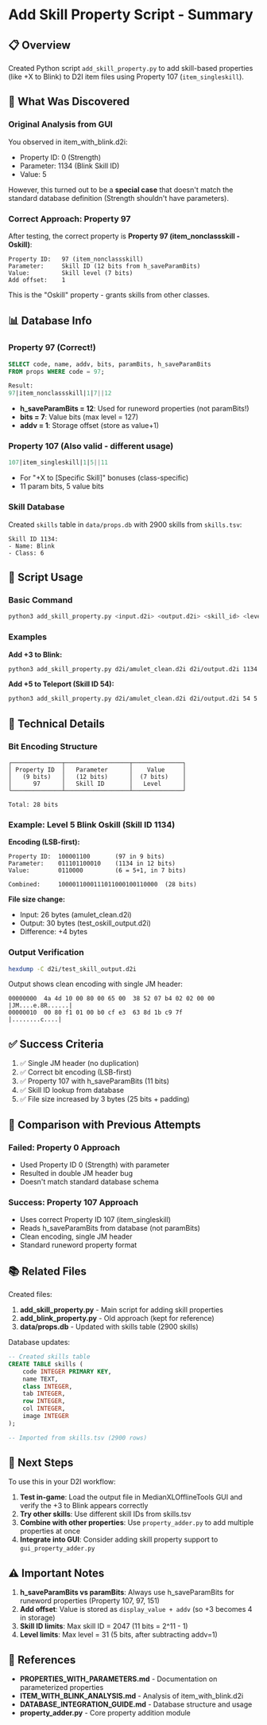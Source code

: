 # Add Skill Property Script - Summary

## 📋 Overview

Created Python script `add_skill_property.py` to add skill-based properties (like +X to Blink) to D2I item files using Property 107 (`item_singleskill`).

## 🎯 What Was Discovered

### Original Analysis from GUI
You observed in item_with_blink.d2i:
- Property ID: 0 (Strength)
- Parameter: 1134 (Blink Skill ID)
- Value: 5

However, this turned out to be a **special case** that doesn't match the standard database definition (Strength shouldn't have parameters).

### Correct Approach: Property 97

After testing, the correct property is **Property 97 (item_nonclassskill - Oskill)**:

```
Property ID:   97 (item_nonclassskill)
Parameter:     Skill ID (12 bits from h_saveParamBits)
Value:         Skill level (7 bits)
Add offset:    1
```

This is the "Oskill" property - grants skills from other classes.

## 📊 Database Info

### Property 97 (Correct!)
```sql
SELECT code, name, addv, bits, paramBits, h_saveParamBits 
FROM props WHERE code = 97;

Result:
97|item_nonclassskill|1|7||12
```

- **h_saveParamBits = 12**: Used for runeword properties (not paramBits!)
- **bits = 7**: Value bits (max level = 127)
- **addv = 1**: Storage offset (store as value+1)

### Property 107 (Also valid - different usage)
```sql
107|item_singleskill|1|5||11
```
- For "+X to [Specific Skill]" bonuses (class-specific)
- 11 param bits, 5 value bits

### Skill Database
Created `skills` table in `data/props.db` with 2900 skills from `skills.tsv`:

```
Skill ID 1134:
- Name: Blink
- Class: 6
```

## 🔧 Script Usage

### Basic Command
```bash
python3 add_skill_property.py <input.d2i> <output.d2i> <skill_id> <level>
```

### Examples

**Add +3 to Blink:**
```bash
python3 add_skill_property.py d2i/amulet_clean.d2i d2i/output.d2i 1134 3
```

**Add +5 to Teleport (Skill ID 54):**
```bash
python3 add_skill_property.py d2i/amulet_clean.d2i d2i/output.d2i 54 5
```

## 📝 Technical Details

### Bit Encoding Structure

```
┌──────────────┬──────────────────┬──────────────┐
│ Property ID  │   Parameter      │    Value     │
│   (9 bits)   │   (12 bits)      │  (7 bits)    │
│      97      │   Skill ID       │   Level      │
└──────────────┴──────────────────┴──────────────┘

Total: 28 bits
```

### Example: Level 5 Blink Oskill (Skill ID 1134)

**Encoding (LSB-first):**
```
Property ID:  100001100       (97 in 9 bits)
Parameter:    011101100010    (1134 in 12 bits)
Value:        0110000         (6 = 5+1, in 7 bits)

Combined:     1000011000111011000100110000  (28 bits)
```

**File size change:**
- Input: 26 bytes (amulet_clean.d2i)
- Output: 30 bytes (test_oskill_output.d2i)
- Difference: +4 bytes

### Output Verification

```bash
hexdump -C d2i/test_skill_output.d2i
```

Output shows clean encoding with single JM header:
```
00000000  4a 4d 10 00 80 00 65 00  38 52 07 b4 02 02 00 00  |JM....e.8R......|
00000010  00 80 f1 01 00 b0 cf e3  63 8d 1b c9 7f           |........c....|
```

## ✅ Success Criteria

1. ✅ Single JM header (no duplication)
2. ✅ Correct bit encoding (LSB-first)
3. ✅ Property 107 with h_saveParamBits (11 bits)
4. ✅ Skill ID lookup from database
5. ✅ File size increased by 3 bytes (25 bits + padding)

## 🔄 Comparison with Previous Attempts

### Failed: Property 0 Approach
- Used Property ID 0 (Strength) with parameter
- Resulted in double JM header bug
- Doesn't match standard database schema

### Success: Property 107 Approach
- Uses correct Property ID 107 (item_singleskill)
- Reads h_saveParamBits from database (not paramBits)
- Clean encoding, single JM header
- Standard runeword property format

## 📚 Related Files

Created files:
1. **add_skill_property.py** - Main script for adding skill properties
2. **add_blink_property.py** - Old approach (kept for reference)
3. **data/props.db** - Updated with skills table (2900 skills)

Database updates:
```sql
-- Created skills table
CREATE TABLE skills (
    code INTEGER PRIMARY KEY,
    name TEXT,
    class INTEGER,
    tab INTEGER,
    row INTEGER,
    col INTEGER,
    image INTEGER
);

-- Imported from skills.tsv (2900 rows)
```

## 🎯 Next Steps

To use this in your D2I workflow:

1. **Test in-game**: Load the output file in MedianXLOfflineTools GUI and verify the +3 to Blink appears correctly
2. **Try other skills**: Use different skill IDs from skills.tsv
3. **Combine with other properties**: Use `property_adder.py` to add multiple properties at once
4. **Integrate into GUI**: Consider adding skill property support to `gui_property_adder.py`

## ⚠️ Important Notes

1. **h_saveParamBits vs paramBits**: Always use h_saveParamBits for runeword properties (Property 107, 97, 151)
2. **Add offset**: Value is stored as `display_value + addv` (so +3 becomes 4 in storage)
3. **Skill ID limits**: Max skill ID = 2047 (11 bits = 2^11 - 1)
4. **Level limits**: Max level = 31 (5 bits, after subtracting addv=1)

## 📖 References

- **PROPERTIES_WITH_PARAMETERS.md** - Documentation on parameterized properties
- **ITEM_WITH_BLINK_ANALYSIS.md** - Analysis of item_with_blink.d2i
- **DATABASE_INTEGRATION_GUIDE.md** - Database structure and usage
- **property_adder.py** - Core property addition module
